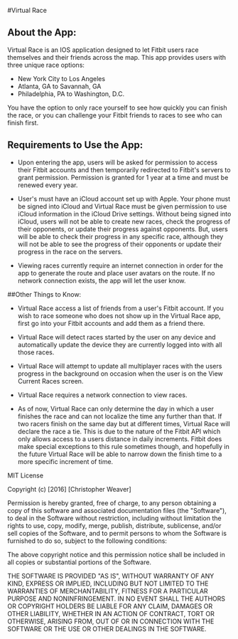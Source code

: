 
#Virtual Race

## About the App:

Virtual Race is an IOS application designed to let Fitbit users race themselves and their friends across the map. This app provides users with three unique race options:

- New York City to Los Angeles
- Atlanta, GA to Savannah, GA
- Philadelphia, PA to Washington, D.C.

You have the option to only race yourself to see how quickly you can finish the race, or you can challenge your Fitbit friends to races to see who can finish first. 


## Requirements to Use the App:

- Upon entering the app, users will be asked for permission to access their Fitbit accounts and then temporarily redirected to Fitbit's servers to grant permission. Permission is granted for 1 year at a time and must be renewed every year.

- User's must have an iCloud account set up with Apple. Your phone must be signed into iCloud and Virtual Race must be given permission to use iCloud information in the iCloud Drive settings. Without being signed into iCloud, users will not be able to create new races, check the progress of their opponents, or update their progress against opponents. But, users will be able to check their progress in any specific race, although they will not be able to see the progress of their opponents or update their progress in the race on the servers. 

- Viewing races currently require an internet connection in order for the app to generate the route and place user avatars on the route. If no network connection exists, the app will let the user know. 


##Other Things to Know:


- Virtual Race access a list of friends from a user's Fitbit account. If you wish to race someone who does not show up in the Virtual Race app, first go into your Fitbit accounts and add them as a friend there.

- Virtual Race will detect races started by the user on any device and automatically update the device they are currently logged into with all those races. 

- Virtual Race will attempt to update all multiplayer races with the users progress in the background on occasion when the user is on the View Current Races screen. 

- Virtual Race requires a network connection to view races. 

- As of now, Virtual Race can only determine the day in which a user finishes the race and can not localize the time any further than that. If two racers finish on the same day but at different times, Virtual Race will declare the race a tie. This is due to the nature of the Fitbit API which only allows access to a users distance in daily increments. Fitbit does make special exceptions to this rule sometimes though, and hopefully in the future Virtual Race will be able to narrow down the finish time to a more specific increment of time. 


MIT License

Copyright (c) [2016] [Christopher Weaver]

Permission is hereby granted, free of charge, to any person obtaining a copy
of this software and associated documentation files (the "Software"), to deal
in the Software without restriction, including without limitation the rights
to use, copy, modify, merge, publish, distribute, sublicense, and/or sell
copies of the Software, and to permit persons to whom the Software is
furnished to do so, subject to the following conditions:

The above copyright notice and this permission notice shall be included in all
copies or substantial portions of the Software.

THE SOFTWARE IS PROVIDED "AS IS", WITHOUT WARRANTY OF ANY KIND, EXPRESS OR
IMPLIED, INCLUDING BUT NOT LIMITED TO THE WARRANTIES OF MERCHANTABILITY,
FITNESS FOR A PARTICULAR PURPOSE AND NONINFRINGEMENT. IN NO EVENT SHALL THE
AUTHORS OR COPYRIGHT HOLDERS BE LIABLE FOR ANY CLAIM, DAMAGES OR OTHER
LIABILITY, WHETHER IN AN ACTION OF CONTRACT, TORT OR OTHERWISE, ARISING FROM,
OUT OF OR IN CONNECTION WITH THE SOFTWARE OR THE USE OR OTHER DEALINGS IN THE
SOFTWARE.
